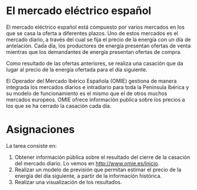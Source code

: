 

# El mercado eléctrico español


El mercado eléctrico español está compuesto por varios mercados en los que se casa la oferta a diferentes plazos. Uno de estos mercados es el mercado diario, a través del cual se fija el precio de la energía con un día de antelación. Cada día, los productores de energía presentan ofertas de venta mientras que los demandantes de energía presentan ofertas de compra.

Como resultado de las ofertas anteriores, se realiza una casación que da lugar al precio de la energía ofertada para el día siguiente.

El Operador del Mercado Ibérico Española (OMIE) gestiona de manera integrada los mercados diarios e intradiario para toda la Península Ibérica y su modelo de funcionamiento es el mismo que el de otros muchos mercados europeos. OMIE ofrece información publica sobre los precios a los que se ha cerrado la casación cada día.


# Asignaciones

La tarea consiste en:
1.	Obtener información pública sobre el resultado del cierre de la casación del mercado diario. Lo vemos en http://www.omie.es/inicio. 
2.	Realizar un modelo de previsión que permitan estimar el precio de la energía del día siguiente, a partir de la información histórica. 
3.	Realizar una visualización de los resultados.



